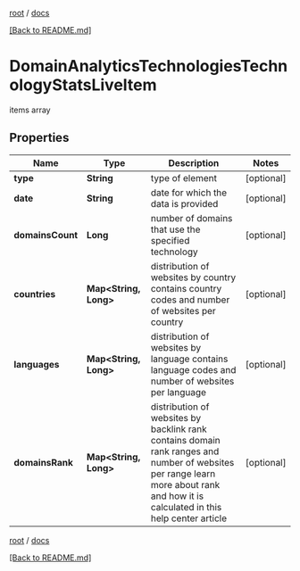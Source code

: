 [root](./../ "root") / [docs](./ "docs")

[[Back to README.md]](./../README.md "[Back to README.md]")

# DomainAnalyticsTechnologiesTechnologyStatsLiveItem

items array

## Properties

| Name | Type | Description | Notes |
|------------ | ------------- | ------------- | -------------|
|**type** | **String** | type of element |  [optional] |
|**date** | **String** | date for which the data is provided |  [optional] |
|**domainsCount** | **Long** | number of domains that use the specified technology |  [optional] |
|**countries** | **Map&lt;String, Long&gt;** | distribution of websites by country contains country codes and number of websites per country |  [optional] |
|**languages** | **Map&lt;String, Long&gt;** | distribution of websites by language contains language codes and number of websites per language |  [optional] |
|**domainsRank** | **Map&lt;String, Long&gt;** | distribution of websites by backlink rank contains domain rank ranges and number of websites per range learn more about rank and how it is calculated in this help center article |  [optional] |

[root](./../ "root") / [docs](./ "docs")

[[Back to README.md]](./../README.md "[Back to README.md]")